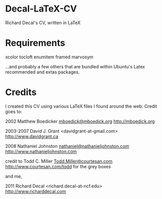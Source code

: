 # Decal-LaTeX-CV
Richard Decal's CV, written in LaTeX

# Requirements
xcolor
tocloft
enumitem
framed
mar­vosym

...and probably a few others that are bundled within Ubuntu's Latex recommended and extas packages.

# Credits
I created this CV using various LaTeX files I found around the web. Credit goes to:

2002 Matthew Boedicker <mboedick@mboedick.org> http://mboedick.org

2003-2007 David J. Grant <davidgrant-at-gmail.com> http://www.davidgrant.ca

2008 Nathaniel Johnston <nathaniel@nathanieljohnston.com> http://www.nathanieljohnston.com

credit to Todd C. Miller <Todd.Miller@courtesan.com> http://www.courtesan.com/todd for the grey boxes

and me, 

2011 Richard Decal <richard.decal-at-ncf.edu> http://www.richarddecal.com
